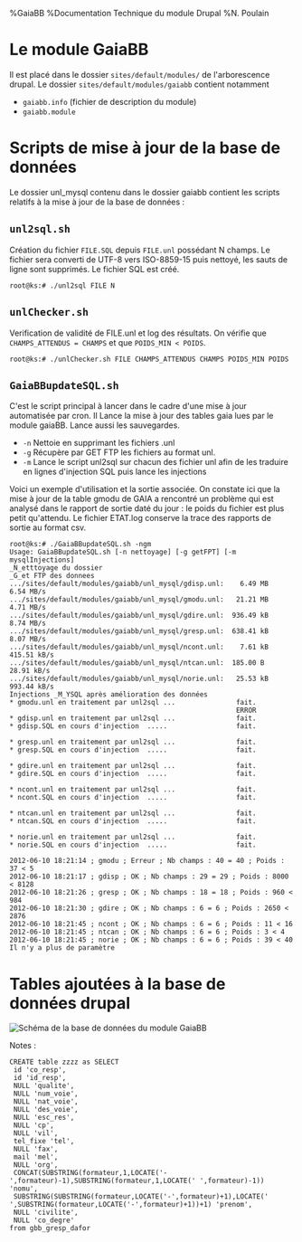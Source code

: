%GaiaBB
%Documentation Technique du module Drupal
%N. Poulain

<!-- Commande pour générer le pdf
file=README && java -jar ../../asciiArt/plantuml.jar $file.md && pandoc-1.9.1.2 --toc --number-sections --smart -s $file.md -o $file.pdf &&  evince $file.pdf
-->


Le module GaiaBB
================
Il est placé dans le dossier `sites/default/modules/`
de l'arborescence drupal.
Le dossier `sites/default/modules/gaiabb` contient notamment

* `gaiabb.info` (fichier de description du module)
* `gaiabb.module`

Scripts de mise à jour de la base de données
=============================================

Le dossier unl_mysql contenu dans le dossier gaiabb
contient les scripts relatifs à la mise à jour de la base
de données :

`unl2sql.sh`
------------
  
Création du fichier `FILE.SQL` depuis `FILE.unl` possédant N champs. 
Le fichier sera converti de UTF-8 vers ISO-8859-15 puis
nettoyé, les sauts de ligne sont supprimés. Le fichier SQL est créé.

`root@ks:# ./unl2sql FILE N`

`unlChecker.sh`
---------------

Verification de validité de FILE.unl et log des résultats. 
On vérifie que `CHAMPS_ATTENDUS = CHAMPS` et que `POIDS_MIN < POIDS`.

`root@ks:# ./unlChecker.sh FILE CHAMPS_ATTENDUS CHAMPS POIDS_MIN POIDS`

`GaiaBBupdateSQL.sh`
--------------------

C'est le script principal à lancer dans le cadre d'une mise à jour automatisée
par cron.
Il Lance la mise à jour des tables gaia lues par le module gaiaBB.
Lance aussi les  sauvegardes.

* `-n`  Nettoie en supprimant les fichiers .unl
* `-g`  Récupère par GET FTP les fichiers au format unl.
* `-m`  Lance le script unl2sql sur chacun des fichier unl afin de les traduire 
  en lignes d'injection SQL puis lance les injections

Voici un exemple d'utilisation et la sortie associée. 
On constate ici que la mise à jour de la table gmodu de GAIA a rencontré
un problème qui est analysé dans le rapport de sortie daté du jour : 
le poids du fichier est plus petit qu'attendu. 
Le fichier ETAT.log conserve la trace des rapports de sortie au format csv.


~~~
root@ks:# ./GaiaBBupdateSQL.sh -ngm
Usage: GaiaBBupdateSQL.sh [-n nettoyage] [-g getFPT] [-m mysqlInjections]
_N_etttoyage du dossier
_G_et FTP des donnees
.../sites/default/modules/gaiabb/unl_mysql/gdisp.unl:    6.49 MB    6.54 MB/s  
.../sites/default/modules/gaiabb/unl_mysql/gmodu.unl:   21.21 MB    4.71 MB/s  
.../sites/default/modules/gaiabb/unl_mysql/gdire.unl:  936.49 kB    8.74 MB/s  
.../sites/default/modules/gaiabb/unl_mysql/gresp.unl:  638.41 kB    8.07 MB/s  
.../sites/default/modules/gaiabb/unl_mysql/ncont.unl:    7.61 kB  415.51 kB/s  
.../sites/default/modules/gaiabb/unl_mysql/ntcan.unl:  185.00 B    28.91 kB/s  
.../sites/default/modules/gaiabb/unl_mysql/norie.unl:   25.53 kB  993.44 kB/s  
Injections _M_YSQL après amélioration des données
* gmodu.unl en traitement par unl2sql ...               fait.
                                                        ERROR
* gdisp.unl en traitement par unl2sql ...               fait.
* gdisp.SQL en cours d'injection  .....                 fait.

* gresp.unl en traitement par unl2sql ...               fait.
* gresp.SQL en cours d'injection  .....                 fait.

* gdire.unl en traitement par unl2sql ...               fait.
* gdire.SQL en cours d'injection  .....                 fait.

* ncont.unl en traitement par unl2sql ...               fait.
* ncont.SQL en cours d'injection  .....                 fait.

* ntcan.unl en traitement par unl2sql ...               fait.
* ntcan.SQL en cours d'injection  .....                 fait.

* norie.unl en traitement par unl2sql ...               fait.
* norie.SQL en cours d'injection  .....                 fait.

2012-06-10 18:21:14 ; gmodu ; Erreur ; Nb champs : 40 = 40 ; Poids : 37 < 5
2012-06-10 18:21:17 ; gdisp ; OK ; Nb champs : 29 = 29 ; Poids : 8000 < 8128
2012-06-10 18:21:26 ; gresp ; OK ; Nb champs : 18 = 18 ; Poids : 960 < 984
2012-06-10 18:21:30 ; gdire ; OK ; Nb champs : 6 = 6 ; Poids : 2650 < 2876
2012-06-10 18:21:45 ; ncont ; OK ; Nb champs : 6 = 6 ; Poids : 11 < 16
2012-06-10 18:21:45 ; ntcan ; OK ; Nb champs : 6 = 6 ; Poids : 3 < 4
2012-06-10 18:21:45 ; norie ; OK ; Nb champs : 6 = 6 ; Poids : 39 < 40
Il n'y a plus de paramètre
~~~


Tables ajoutées à la base de données drupal
===========================================

<!--
@startuml BDD.png

package "Legende" #DDDDDD {
  Table_locale << (+,Red) >>
  Table_GAIA << (®,YellowGreen) >>  
}

gbb_gmodu -- gbb_ncont
gbb_gmodu -- gbb_file
gbb_gmodu -- gbb_gmodu_plus
gbb_session -- gbb_gmodu
gbb_session -- gbb_gmodu_plus
gbb_session -- gbb_gresp_dafor
gbb_session -- gbb_netab

gbb_gresp_dafor .. gbb_gresp
gbb_gresp_dafor -- gbb_gresp_plus
gbb_gresp -- gbb_gresp_plus

gbb_gdire -- gbb_gmodu
gbb_gdire -- gbb_gresp
gbb_gdire -- gbb_gdisp

gbb_gdisp -- gbb_norie
gbb_gdisp -- gbb_ntcan


gbb_gdire << (®,YellowGreen) >>
class gbb_gdire {
  {static} co_disp
  {static} co_resp
  {static} co_tres
  {static} co_modu
  {static} co_degre
}

gbb_gdisp << (®,YellowGreen) >>
class gbb_gdisp {
  {static} co_disp
  id_disp
  lib
  libl
  co_objt
  co_init
  co_tcan
  nb_place_prev
  duree_prev
  nb_mod_prev
  co_chap
  co_art
  dt_crea
  ty_crea
  co_camp
  co_them
  co_andi
  lobjt
  co_orga
  co_offre
  co_orie
  gestionnaire
  - co_tpla
  - co_offreur
  - code_om_stag
  - code_remu
  - code_om_interv
  - {static} co_degre
}

gbb_gmodu << (®,YellowGreen) >> 
class gbb_gmodu {
  co_disp
  {static} co_modu
  co_type
  lib
  libl
  co_cont
  co_form
  co_moda
  co_cibl
  duree_prev
  nb_place_prev
  nb_interv
  nb_h_interv
  co_regr
  conv
  co_prac
  co_prna
  co_budg
  dt_crea
  cumul
  lcont
  lmoda
  lcibl
  lautre
  co_anmo
  co_remp
  co_omodu
  lpeda
  lform
  nb_groupe
  nb_eff_groupe
  cout_p_fonc
  cout_p_prest
  -cout_p_excep
  -co_affich_org
  -lcomm
  -co_etab_dem
  -publie
  -{static} co_degre
}

gbb_gresp << (®,YellowGreen) >> 
class  gbb_gresp {
  {static} co_resp
  id_resp
  qualite
  num_voie
  nat_voie
  des_voie
  esc_res
  cp
  vil
  tel
  fax
  mel
  organ
  nomu
  prenom
  civilite
  -{static} co_degre
}

gbb_ncont << (®,YellowGreen) >>
class gbb_ncont {
  {static} co_cont
  lib_court
  lib_long
  dt_deb
  dt_fin
}

gbb_netab << (®,YellowGreen) >>
class gbb_netab{
  {static} co_lieu
  co_natu
  co_cate
  secteur
  sigle
  denom_princ
  denom_comp
  adr
  mention
  lieu_dit
  bp
  cedex
  lieu_dist
  cp
  pays
  tel
  fax
  mel
  co_acad
  co_comm
  mdp
  co_circ
  zeelno
  flag_mel
}

gbb_norie << (®,YellowGreen) >>
class gbb_norie {
  {static} co_orie
  lib_court
  lib_long
  dt_deb
  dt_fin
}

gbb_ntcan << (®,YellowGreen) >>
class gbb_ntcan {
  {static} co_tcan
  lib_court
  lib_long
  dt_deb
  dt_fin
}

gbb_session << (+,Red) >>
class gbb_session {
  {static} sess_id
  session_alert
  en_attente
  convoc_sent
  co_resp
  co_modu
  co_degre
  co_lieu
  groupe
  date
  horaires
  typePaiement
  dureeapayer
  dureeprevue
}

gbb_gresp_dafor << (+,Red) >> 
class  gbb_gresp_dafor {
  {static} co_resp
  id_resp
  qualite
  num_voie
  nat_voie
  des_voie
  esc_res
  cp
  vil
  tel
  fax
  mel
  organ
  nomu
  prenom
  civilite
  {static} co_degre
}

gbb_gmodu_plus << (+,Red) >>
class gbb_gmodu_plus {
  {static} co_modu
  {static} co_degre
  module_alert
  prioritaire
  module_printed
  rne
  date_session_modif
  organisation
  CDC_etat
  liste_stagiaires
  convoc_info_off
  convoc_info_on
  convoc_alert
  LE_etat
  LE_info
  DSF_etat
  DSF_info
  DA_info
  DA_date_depot
}

gbb_file << (+,Red) >>
class gbb_file {
  {static} co_modu
  {static} co_degre
  {static} id
}

gbb_gresp_plus << (+,Red) >>
class gbb_gresp_plus {
  {static} co_resp
  resp_dafor
  discipline
  decharge
  grade
  divers
}
@enduml
-->

![Schéma de la base de données du module GaiaBB](BDD.png)


Notes :

~~~
CREATE table zzzz as SELECT
 id 'co_resp',
 id 'id_resp',
 NULL 'qualite',
 NULL 'num_voie',
 NULL 'nat_voie',
 NULL 'des_voie',
 NULL 'esc_res',
 NULL 'cp',
 NULL 'vil',
 tel_fixe 'tel',
 NULL 'fax',
 mail 'mel',
 NULL 'org',
 CONCAT(SUBSTRING(formateur,1,LOCATE('-',formateur)-1),SUBSTRING(formateur,1,LOCATE(' ',formateur)-1)) 'nomu',
 SUBSTRING(SUBSTRING(formateur,LOCATE('-',formateur)+1),LOCATE(' ',SUBSTRING(formateur,LOCATE('-',formateur)+1))+1) 'prenom',
 NULL 'civilite',
 NULL 'co_degre'
from gbb_gresp_dafor
~~~
